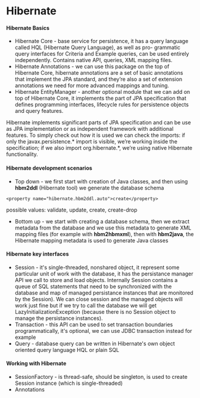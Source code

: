 # Hibernate

#### Hibernate Basics
* Hibernate Core - base service for persistence, it has a query language called HQL (Hibernate Query Language), as well as pro-
grammatic query interfaces for Criteria and Example queries, can be used entirely independently. Contains native API, queries,
XML mapping files.
* Hibernate Annotations - we can use this package on the top of Hibernate Core, hibernate annotations are a set of basic annotations 
that implement the JPA standard, and they’re also a set of extension annotations we need for more advanced mappings and tuning.
* Hibernate EntityManager - another optional module that we can add on top of Hibernate Core, it implements the part of JPA specification
that defines programming interfaces, lifecycle rules for persistence objects and query features.

Hibernate implements significant parts of JPA specification and can be use as JPA implementation or as independent framework with
additional features. To simply check out how it is used we can check the imports: if only the javax.persistence.* import is visible, 
we’re working inside the specification; if we also import org.hibernate.*, we’re using native Hibernate functionality.

#### Hibernate development scenarios
* Top down - we first start with creation of Java classes, and then using __hbm2ddl__ (Hibernate tool) we generate the database schema
```
<property name="hibernate.hbm2ddl.auto">create</property>
```
possible values: validate, update, create, create-drop
* Bottom up - we start with creating a database schema, then we extract metadata from the database and we use this metadata to generate XML mapping files (for example with __hbm2hbmxml__), then with __hbm2java__, the Hibernate mapping metadata is used to generate Java classes

#### Hibernate key interfaces
* Session - it's single-threaded, nonshared object, it represent some particular unit of work with the database, it has the persistance manager API we call to store and load objects. Internally Session contains a queue of SQL statements that need to be synchronized with the database and map of managed persistance instances that are monitored by the Session). We can close session and the managed objects will work just fine but if we try to call the database we will get LazyInitializationException (because there is no Session object to manage the persistance instances).
* Transaction - this API can be used to set transaction boundaries programmatically, it's optional, we can use JDBC transaction instead for example
* Query - database query can be written in Hibernate's own object oriented query language HQL or plain SQL

#### Working with Hibernate
* SessionFactory - is thread-safe, should be singleton, is used to create Session instance (which is single-threaded)
* Annotations
